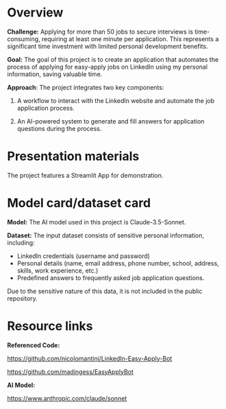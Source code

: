 # Overview

**Challenge:** Applying for more than 50 jobs to secure interviews is time-consuming, requiring at least one minute per application. This represents a significant time investment with limited personal development benefits. 

**Goal:** The goal of this project is to create an application that automates the process of applying for easy-apply jobs on LinkedIn using my personal information, saving valuable time.

**Approach**: The project integrates two key components:

1. A workflow to interact with the LinkedIn website and automate the job application process.
   
2. An AI-powered system to generate and fill answers for application questions during the process.

# Presentation materials

The project features a Streamlit App for demonstration.

# Model card/dataset card

**Model:** The AI model used in this project is Claude-3.5-Sonnet.

**Dataset:** The input dataset consists of sensitive personal information, including:

- LinkedIn credentials (username and password)
- Personal details (name, email address, phone number, school, address, skills, work experience, etc.)
- Predefined answers to frequently asked job application questions.
  
Due to the sensitive nature of this data, it is not included in the public repository.

# Resource links

**Referenced Code:**

https://github.com/nicolomantini/LinkedIn-Easy-Apply-Bot

https://github.com/madingess/EasyApplyBot

**AI Model:**

https://www.anthropic.com/claude/sonnet


